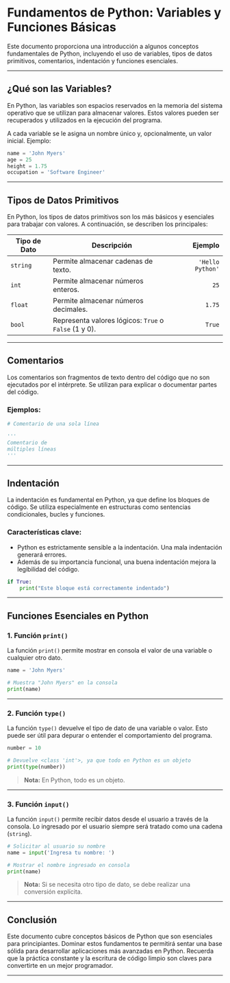 # Fundamentos de Python: Variables y Funciones Básicas

Este documento proporciona una introducción a algunos conceptos fundamentales de Python, incluyendo el uso de variables, tipos de datos primitivos, comentarios, indentación y funciones esenciales.

---

## **¿Qué son las Variables?**

En Python, las variables son espacios reservados en la memoria del sistema operativo que se utilizan para almacenar valores. Estos valores pueden ser recuperados y utilizados en la ejecución del programa.

A cada variable se le asigna un nombre único y, opcionalmente, un valor inicial. Ejemplo:

```python
name = 'John Myers'
age = 25
height = 1.75
occupation = 'Software Engineer'
```

---

## **Tipos de Datos Primitivos**

En Python, los tipos de datos primitivos son los más básicos y esenciales para trabajar con valores. A continuación, se describen los principales:

| **Tipo de Dato** | **Descripción**                                              | **Ejemplo**       |
|-------------------|--------------------------------------------------------------|-------------------:|
| `string`          | Permite almacenar cadenas de texto.                         | `'Hello Python'`  |
| `int`             | Permite almacenar números enteros.                          | `25`              |
| `float`           | Permite almacenar números decimales.                        | `1.75`            |
| `bool`            | Representa valores lógicos: `True` o `False` (1 y 0).       | `True`            |

---

## **Comentarios**

Los comentarios son fragmentos de texto dentro del código que no son ejecutados por el intérprete. Se utilizan para explicar o documentar partes del código.

### Ejemplos:

```python
# Comentario de una sola línea

'''
Comentario de
múltiples líneas
'''
```

---

## **Indentación**

La indentación es fundamental en Python, ya que define los bloques de código. Se utiliza especialmente en estructuras como sentencias condicionales, bucles y funciones.

### **Características clave:**
- Python es estrictamente sensible a la indentación. Una mala indentación generará errores.
- Además de su importancia funcional, una buena indentación mejora la legibilidad del código.

```python
if True:
    print("Este bloque está correctamente indentado")
```

---

## **Funciones Esenciales en Python**

### **1. Función `print()`**
La función `print()` permite mostrar en consola el valor de una variable o cualquier otro dato.

```python
name = 'John Myers'

# Muestra "John Myers" en la consola
print(name)
```

---

### **2. Función `type()`**
La función `type()` devuelve el tipo de dato de una variable o valor. Esto puede ser útil para depurar o entender el comportamiento del programa.

```python
number = 10

# Devuelve <class 'int'>, ya que todo en Python es un objeto
print(type(number))
```

> **Nota:** En Python, todo es un objeto.

---

### **3. Función `input()`**
La función `input()` permite recibir datos desde el usuario a través de la consola. Lo ingresado por el usuario siempre será tratado como una cadena (`string`).

```python
# Solicitar al usuario su nombre
name = input('Ingresa tu nombre: ')

# Mostrar el nombre ingresado en consola
print(name)
```

> **Nota:** Si se necesita otro tipo de dato, se debe realizar una conversión explícita.

---

## **Conclusión**

Este documento cubre conceptos básicos de Python que son esenciales para principiantes. Dominar estos fundamentos te permitirá sentar una base sólida para desarrollar aplicaciones más avanzadas en Python. Recuerda que la práctica constante y la escritura de código limpio son claves para convertirte en un mejor programador.

---
